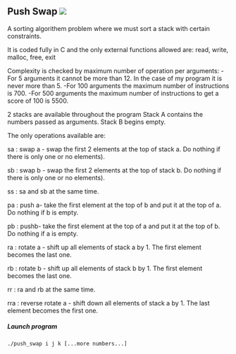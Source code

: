 ## Push Swap ![](https://badge42.vercel.app/api/v2/cl3vpat6c006909l0j733osv1/project/2518391)

A sorting algorithem problem where we must sort a stack with certain constraints. 

It is coded fully in C and the only external functions allowed are: read, write, malloc, free, exit

Complexity is checked by maximum number of operation per arguments:
-For 5 arguments it cannot be more than 12. In the case of my program it is never more than 5.
-For 100 arguments the maximum number of instructions is 700. 
-For 500 arguments the maximum number of instructions to get a score of 100 is 5500.

2 stacks are available throughout the program
Stack A contains the numbers passed as arguments.
Stack B begins empty. 

The only operations available are:

sa : swap a - swap the first 2 elements at the top of stack a. Do nothing if there is only one or no elements).

sb : swap b - swap the first 2 elements at the top of stack b. Do nothing if there is only one or no elements).

ss : sa and sb at the same time.

pa : push a- take the first element at the top of b and put it at the top of a. Do nothing if b is empty.

pb : pushb- take the first element at the top of a and put it at the top of b. Do nothing if a is empty.

ra : rotate a - shift up all elements of stack a by 1. The first element becomes the last one.

rb : rotate b - shift up all elements of stack b by 1. The first element becomes the last one.

rr : ra and rb at the same time.

rra : reverse rotate a - shift down all elements of stack a by 1. The last element becomes the first one.

##### Launch program

`./push_swap i j k [...more numbers...] `
